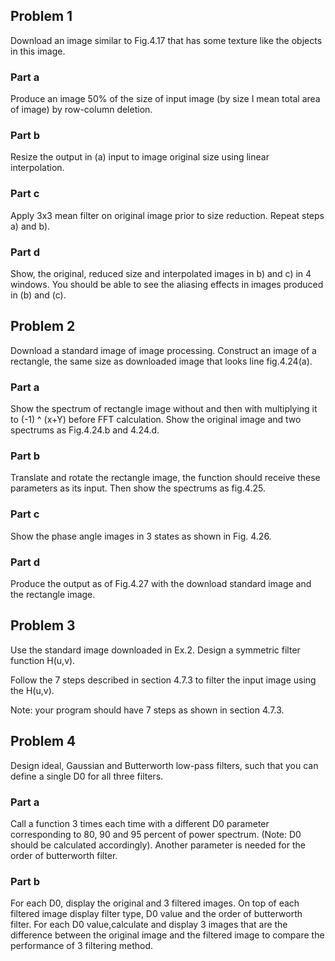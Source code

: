 ## Problem 1
Download an image similar to Fig.4.17 that has some texture like the objects in this image.

### Part a
Produce an image 50% of the size of input image (by size I mean total area of image) by row-column deletion.

### Part b
Resize the output in (a) input to image original size using linear interpolation.

### Part c
Apply 3x3 mean filter on original image prior to size reduction. Repeat steps a) and b).

### Part d
Show, the original, reduced size and interpolated images in b) and c) in 4 windows. You should be able to see the aliasing effects in images produced in (b) and (c).

## Problem 2
Download a standard image of image processing. Construct an image of a rectangle, the same size as downloaded image that looks line fig.4.24(a).

### Part a
Show the spectrum of rectangle image without and then with multiplying it to (-1) ^ (x+Y) before FFT calculation. Show the original image and two spectrums as Fig.4.24.b and 4.24.d.

### Part b
Translate and rotate the rectangle image, the function should receive these parameters as its input. Then show the spectrums as fig.4.25.

### Part c
Show the phase angle images in 3 states as shown in Fig. 4.26.

### Part d
Produce the output as of Fig.4.27 with the download standard image and the rectangle image.

## Problem 3
Use the standard image downloaded in Ex.2. Design a symmetric filter function H(u,v).

Follow the 7 steps described in section 4.7.3 to filter the input image using the H(u,v).

Note: your program should have 7 steps as shown in section 4.7.3.

## Problem 4
Design ideal, Gaussian and Butterworth low-pass filters, such that you can define a single D0 for all three filters.

### Part a
Call a function 3 times each time with a different D0 parameter corresponding to 80, 90 and 95 percent of power spectrum. (Note: D0 should be calculated accordingly). Another parameter is needed for the order of butterworth filter.

### Part b
For each D0, display the original and 3 filtered images. On top of each filtered image display filter type, D0 value and the order of butterworth filter. For each D0 value,calculate and display 3 images that are the difference between the original image and the filtered image to compare the performance of 3 filtering method.